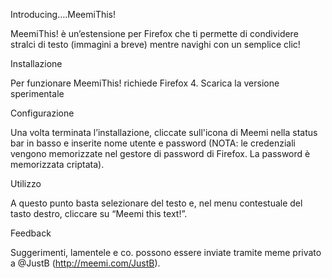Introducing….MeemiThis!

MeemiThis! è un’estensione per Firefox che ti permette di condividere stralci di
 testo (immagini a breve) mentre navighi con un semplice clic!

Installazione

Per funzionare MeemiThis! richiede Firefox 4.
Scarica la versione sperimentale

Configurazione

Una volta terminata l’installazione, cliccate sull'icona di Meemi nella status 
bar in basso e inserite nome utente e password (NOTA: le credenziali vengono 
memorizzate nel gestore di password di Firefox. La password è memorizzata criptata).

Utilizzo

A questo punto basta selezionare del testo e, nel menu contestuale del tasto 
destro, cliccare su “Meemi this text!”.

Feedback

Suggerimenti, lamentele e co. possono essere inviate tramite meme privato a 
@JustB (http://meemi.com/JustB).
